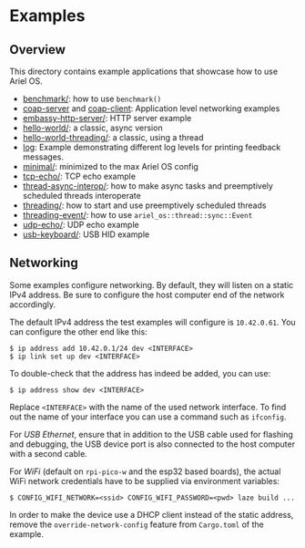 # Examples

## Overview

This directory contains example applications that showcase how to use Ariel OS.

- [benchmark/](./benchmark): how to use `benchmark()`
- [coap-server](./coap-server) and [coap-client](./coap-client): Application level networking examples
- [embassy-http-server/](./embassy-http-server): HTTP server example
- [hello-world/](./hello-world): a classic, async version
- [hello-world-threading/](./hello-world-threading): a classic, using a thread
- [log](./log): Example demonstrating different log levels for printing feedback messages.
- [minimal/](./minimal): minimized to the max Ariel OS config
- [tcp-echo/](./tcp-echo): TCP echo example
- [thread-async-interop/](./thread-async-interop): how to make async tasks and preemptively scheduled threads interoperate
- [threading/](./threading): how to start and use preemptively scheduled threads
- [threading-event/](./threading-event): how to use `ariel_os::thread::sync::Event`
- [udp-echo/](./udp-echo): UDP echo example
- [usb-keyboard/](./usb-keyboard): USB HID example

## Networking

Some examples configure networking. By default, they will listen on a static
IPv4 address. Be sure to configure the host computer end of the network
accordingly.

The default IPv4 address the test examples will configure is `10.42.0.61`.
You can configure the other end like this:

    $ ip address add 10.42.0.1/24 dev <INTERFACE>
    $ ip link set up dev <INTERFACE>

To double-check that the address has indeed be added, you can use:

    $ ip address show dev <INTERFACE>

Replace `<INTERFACE>` with the name of the used network interface.
To find out the name of your interface you can use a command such as `ifconfig`.

For *USB Ethernet*, ensure that in addition to the USB cable used for flashing
and debugging, the USB device port is also connected to the host computer with
a second cable.

For *WiFi* (default on `rpi-pico-w` and the esp32 based boards), the actual WiFi
network credentials have to be supplied via environment variables:

    $ CONFIG_WIFI_NETWORK=<ssid> CONFIG_WIFI_PASSWORD=<pwd> laze build ...

In order to make the device use a DHCP client instead of the static address,
remove the `override-network-config` feature from `Cargo.toml` of the example.
